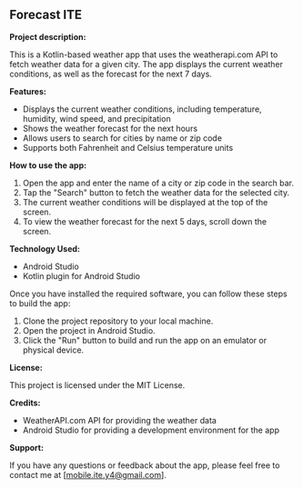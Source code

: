 ## Forecast ITE

**Project description:**

This is a Kotlin-based weather app that uses the weatherapi.com API to fetch weather data for a given city. The app displays the current weather conditions, as well as the forecast for the next 7 days.

**Features:**

* Displays the current weather conditions, including temperature, humidity, wind speed, and precipitation
* Shows the weather forecast for the next hours
* Allows users to search for cities by name or zip code
* Supports both Fahrenheit and Celsius temperature units

**How to use the app:**

1. Open the app and enter the name of a city or zip code in the search bar.
2. Tap the "Search" button to fetch the weather data for the selected city.
3. The current weather conditions will be displayed at the top of the screen.
4. To view the weather forecast for the next 5 days, scroll down the screen.

**Technology Used:**

* Android Studio
* Kotlin plugin for Android Studio

Once you have installed the required software, you can follow these steps to build the app:

1. Clone the project repository to your local machine.
2. Open the project in Android Studio.
3. Click the "Run" button to build and run the app on an emulator or physical device.

**License:**

This project is licensed under the MIT License.

**Credits:**

* WeatherAPI.com API for providing the weather data
* Android Studio for providing a development environment for the app

**Support:**

If you have any questions or feedback about the app, please feel free to contact me at [mobile.ite.y4@gmail.com].
